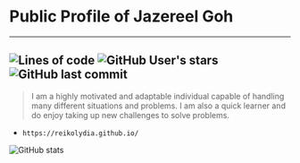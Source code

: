 # Public Profile of Jazereel Goh

---

![Lines of code](https://img.shields.io/tokei/lines/github/reikolydia/reikolydia?label=Lines%20Written&style=for-the-badge) ![GitHub User's stars](https://img.shields.io/github/stars/reikolydia?style=for-the-badge) ![GitHub last commit](https://img.shields.io/github/last-commit/reikolydia/reikolydia?style=for-the-badge)
---

> I am a highly motivated and adaptable individual capable of handling many different situations and problems. I am also a quick learner and do enjoy taking up new challenges to solve problems.


-  `https://reikolydia.github.io/`

![GitHub stats](https://github-readme-stats.vercel.app/api?username=reikolydia&show_icons=true&theme=radical)